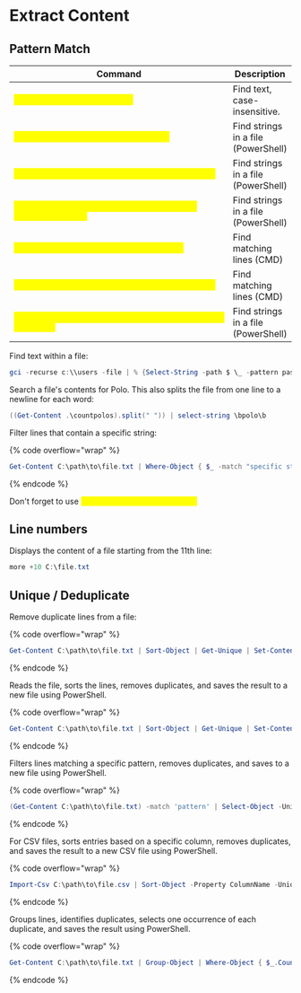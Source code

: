 # Extract Content

## Pattern Match

<table data-header-hidden data-full-width="true"><thead><tr><th width="608">Command</th><th>Description</th></tr></thead><tbody><tr><td><mark style="color:yellow;"><code>find /i "keyword" file.txt</code></mark></td><td>Find text, case-insensitive.</td></tr><tr><td><mark style="color:yellow;"><code>sls -path [file] -pattern [string]</code></mark></td><td>Find strings in a file (PowerShell)</td></tr><tr><td><mark style="color:yellow;"><code>select-string -path [file] -pattern [string]</code></mark></td><td>Find strings in a file (PowerShell)</td></tr><tr><td><mark style="color:yellow;"><code>Select-String -path c:\\users \\\*.txt –pattern password</code></mark></td><td>Find strings in a file (PowerShell)</td></tr><tr><td><mark style="color:yellow;"><code>findstr "pattern" C:\path\to\file.txt</code></mark></td><td>Find matching lines (CMD)</td></tr><tr><td><mark style="color:yellow;"><code>type C:\path\to\file.txt | findstr "pattern"</code></mark></td><td>Find matching lines (CMD)</td></tr><tr><td><mark style="color:yellow;"><code>Get-Content file.txt | Select-String -Pattern "keyword"</code></mark></td><td>Find strings in a file (PowerShell)</td></tr></tbody></table>

Find text within a file:

```powershell
gci -recurse c:\\users -file | % {Select-String -path $ \_ -pattern password}
```

Search a file's contents for Polo. This also splits the file from one line to a newline for each word:

```powershell
((Get-Content .\countpolos).split(" ")) | select-string \bpolo\b 
```

Filter lines that contain a specific string:

{% code overflow="wrap" %}
```powershell
Get-Content C:\path\to\file.txt | Where-Object { $_ -match "specific string" } | Set-Content C:\path\to\filteredfile.txt
```
{% endcode %}

Don't forget to use <mark style="color:yellow;">`-ErrorAction SilentlyContinue`</mark>

## Line numbers

Displays the content of a file starting from the 11th line:

```powershell
more +10 C:\file.txt
```

## Unique / Deduplicate

Remove duplicate lines from a file:

{% code overflow="wrap" %}
```powershell
Get-Content C:\path\to\file.txt | Sort-Object | Get-Unique | Set-Content C:\path\to\uniquefile.txt
```
{% endcode %}

Reads the file, sorts the lines, removes duplicates, and saves the result to a new file using PowerShell.

{% code overflow="wrap" %}
```powershell
Get-Content C:\path\to\file.txt | Sort-Object | Get-Unique | Set-Content C:\path\to\outputfile.txt 
```
{% endcode %}

Filters lines matching a specific pattern, removes duplicates, and saves to a new file using PowerShell.

{% code overflow="wrap" %}
```powershell
(Get-Content C:\path\to\file.txt) -match 'pattern' | Select-Object -Unique | Set-Content C:\path\to\filteredfile.txt 
```
{% endcode %}

For CSV files, sorts entries based on a specific column, removes duplicates, and saves the result to a new CSV file using PowerShell.

{% code overflow="wrap" %}
```powershell
Import-Csv C:\path\to\file.csv | Sort-Object -Property ColumnName -Unique | Export-Csv C:\path\to\outputfile.csv -NoTypeInformation
```
{% endcode %}

Groups lines, identifies duplicates, selects one occurrence of each duplicate, and saves the result using PowerShell.

{% code overflow="wrap" %}
```powershell
Get-Content C:\path\to\file.txt | Group-Object | Where-Object { $_.Count -gt 1 } | ForEach-Object { $_.Group | Select-Object -First 1 } | Set-Content C:\path\to\outputfile.txt
```
{% endcode %}
